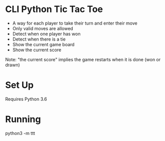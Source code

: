 # CLI Python Tic Tac Toe

- A way for each player to take their turn and enter their move
- Only valid moves are allowed
- Detect when one player has won
- Detect when there is a tie
- Show the current game board
- Show the current score

Note: "the current score" implies the game restarts when it is done (won or drawn)


# Set Up

Requires Python 3.6


# Running

python3 -m ttt
